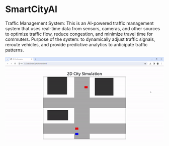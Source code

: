 # SmartCityAI

Traffic Management System: This is an AI-powered traffic management system that uses real-time data from sensors, cameras, and other sources to optimize traffic flow, reduce congestion, and minimize travel time for commuters. 
Purpose of the system: to dynamically adjust traffic signals, reroute vehicles, and provide predictive analytics to anticipate traffic patterns.


![Smart city simulation](smartcity_simulation.gif)
